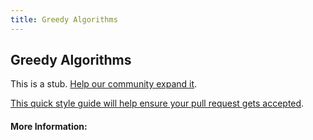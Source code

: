 ```yaml
---
title: Greedy Algorithms
---
```


## Greedy Algorithms

This is a stub. [Help our community expand it](https://github.com/freecodecamp/guides/tree/master/src/pages/articles/computer-science/greedy-algorithms/index.md).

[This quick style guide will help ensure your pull request gets accepted](https://github.com/freeCodeCamp/guides/blob/master/README.md).

<!-- The article goes here, in GitHub-flavored Markdown. Feel free to add YouTube videos, images, and CodePen/JSBin embeds  -->

#### More Information:
<!-- Please add any articles you think might be helpful to read before writing the article -->


